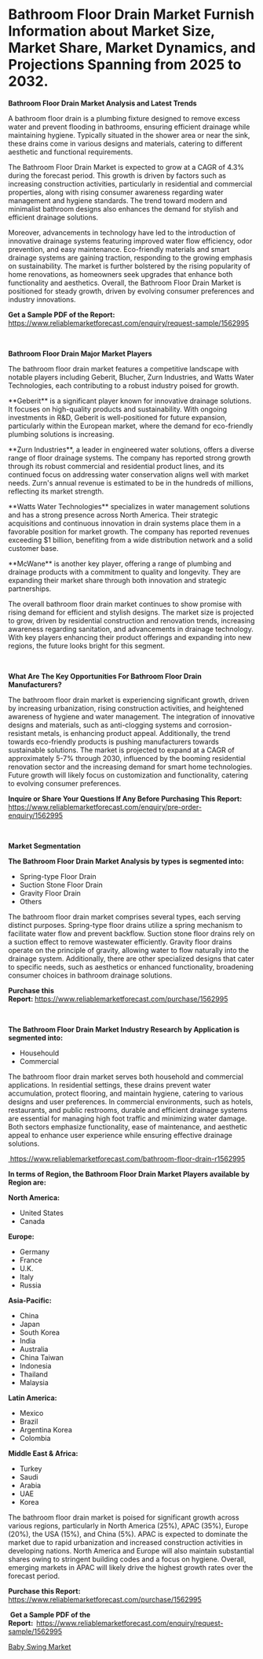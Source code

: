 <p><h1>Bathroom Floor Drain Market Furnish Information about Market Size, Market Share, Market Dynamics, and Projections Spanning from 2025 to 2032.</h1></p><p><strong>Bathroom Floor Drain Market Analysis and Latest Trends</strong></p>
<p><p>A bathroom floor drain is a plumbing fixture designed to remove excess water and prevent flooding in bathrooms, ensuring efficient drainage while maintaining hygiene. Typically situated in the shower area or near the sink, these drains come in various designs and materials, catering to different aesthetic and functional requirements.</p><p>The Bathroom Floor Drain Market is expected to grow at a CAGR of 4.3% during the forecast period. This growth is driven by factors such as increasing construction activities, particularly in residential and commercial properties, along with rising consumer awareness regarding water management and hygiene standards. The trend toward modern and minimalist bathroom designs also enhances the demand for stylish and efficient drainage solutions.</p><p>Moreover, advancements in technology have led to the introduction of innovative drainage systems featuring improved water flow efficiency, odor prevention, and easy maintenance. Eco-friendly materials and smart drainage systems are gaining traction, responding to the growing emphasis on sustainability. The market is further bolstered by the rising popularity of home renovations, as homeowners seek upgrades that enhance both functionality and aesthetics. Overall, the Bathroom Floor Drain Market is positioned for steady growth, driven by evolving consumer preferences and industry innovations.</p></p>
<p><strong>Get a Sample PDF of the Report:&nbsp;</strong> <a href="https://www.reliablemarketforecast.com/enquiry/request-sample/1562995?utm_campaign=3203&utm_medium=2&utm_source=Github&utm_content=ia&utm_term=04042025&utm_id=bathroom-floor-drain">https://www.reliablemarketforecast.com/enquiry/request-sample/1562995</a></p>
<p>&nbsp;</p>
<p><strong>Bathroom Floor Drain Major Market Players</strong></p>
<p><p>The bathroom floor drain market features a competitive landscape with notable players including Geberit, Blucher, Zurn Industries, and Watts Water Technologies, each contributing to a robust industry poised for growth.</p><p>**Geberit** is a significant player known for innovative drainage solutions. It focuses on high-quality products and sustainability. With ongoing investments in R&D, Geberit is well-positioned for future expansion, particularly within the European market, where the demand for eco-friendly plumbing solutions is increasing.</p><p>**Zurn Industries**, a leader in engineered water solutions, offers a diverse range of floor drainage systems. The company has reported strong growth through its robust commercial and residential product lines, and its continued focus on addressing water conservation aligns well with market needs. Zurn's annual revenue is estimated to be in the hundreds of millions, reflecting its market strength.</p><p>**Watts Water Technologies** specializes in water management solutions and has a strong presence across North America. Their strategic acquisitions and continuous innovation in drain systems place them in a favorable position for market growth. The company has reported revenues exceeding $1 billion, benefiting from a wide distribution network and a solid customer base.</p><p>**McWane** is another key player, offering a range of plumbing and drainage products with a commitment to quality and longevity. They are expanding their market share through both innovation and strategic partnerships.</p><p>The overall bathroom floor drain market continues to show promise with rising demand for efficient and stylish designs. The market size is projected to grow, driven by residential construction and renovation trends, increasing awareness regarding sanitation, and advancements in drainage technology. With key players enhancing their product offerings and expanding into new regions, the future looks bright for this segment.</p></p>
<p>&nbsp;</p>
<p><strong>What Are The Key Opportunities For Bathroom Floor Drain Manufacturers?</strong></p>
<p><p>The bathroom floor drain market is experiencing significant growth, driven by increasing urbanization, rising construction activities, and heightened awareness of hygiene and water management. The integration of innovative designs and materials, such as anti-clogging systems and corrosion-resistant metals, is enhancing product appeal. Additionally, the trend towards eco-friendly products is pushing manufacturers towards sustainable solutions. The market is projected to expand at a CAGR of approximately 5-7% through 2030, influenced by the booming residential renovation sector and the increasing demand for smart home technologies. Future growth will likely focus on customization and functionality, catering to evolving consumer preferences.</p></p>
<p><strong>Inquire or Share Your Questions If Any Before Purchasing This Report:</strong> <a href="https://www.reliablemarketforecast.com/enquiry/pre-order-enquiry/1562995?utm_campaign=3203&utm_medium=2&utm_source=Github&utm_content=ia&utm_term=04042025&utm_id=bathroom-floor-drain">https://www.reliablemarketforecast.com/enquiry/pre-order-enquiry/1562995</a></p>
<p>&nbsp;</p>
<p><strong>Market Segmentation</strong></p>
<p><strong>The Bathroom Floor Drain Market Analysis by types is segmented into:</strong></p>
<p><ul><li>Spring-type Floor Drain</li><li>Suction Stone Floor Drain</li><li>Gravity Floor Drain</li><li>Others</li></ul></p>
<p><p>The bathroom floor drain market comprises several types, each serving distinct purposes. Spring-type floor drains utilize a spring mechanism to facilitate water flow and prevent backflow. Suction stone floor drains rely on a suction effect to remove wastewater efficiently. Gravity floor drains operate on the principle of gravity, allowing water to flow naturally into the drainage system. Additionally, there are other specialized designs that cater to specific needs, such as aesthetics or enhanced functionality, broadening consumer choices in bathroom drainage solutions.</p></p>
<p><strong>Purchase this Report:&nbsp;</strong><a href="https://www.reliablemarketforecast.com/purchase/1562995?utm_campaign=3203&utm_medium=2&utm_source=Github&utm_content=ia&utm_term=04042025&utm_id=bathroom-floor-drain">https://www.reliablemarketforecast.com/purchase/1562995</a></p>
<p>&nbsp;</p>
<p><strong>The Bathroom Floor Drain Market Industry Research by Application is segmented into:</strong></p>
<p><ul><li>Househould</li><li>Commercial</li></ul></p>
<p><p>The bathroom floor drain market serves both household and commercial applications. In residential settings, these drains prevent water accumulation, protect flooring, and maintain hygiene, catering to various designs and user preferences. In commercial environments, such as hotels, restaurants, and public restrooms, durable and efficient drainage systems are essential for managing high foot traffic and minimizing water damage. Both sectors emphasize functionality, ease of maintenance, and aesthetic appeal to enhance user experience while ensuring effective drainage solutions.</p></p>
<p><a href="https://www.reliablemarketforecast.com/bathroom-floor-drain-r1562995?utm_campaign=3203&utm_medium=2&utm_source=Github&utm_content=ia&utm_term=04042025&utm_id=bathroom-floor-drain">&nbsp;https://www.reliablemarketforecast.com/bathroom-floor-drain-r1562995</a></p>
<p><strong>In terms of Region, the Bathroom Floor Drain Market Players available by Region are:</strong></p>
<p>
    <p> <strong> North America: </strong>
        <ul>
            <li>United States</li>
            <li>Canada</li>
        </ul>
        </p> 
    <p> <strong> Europe: </strong>
        <ul>
            <li>Germany</li>
            <li>France</li>
            <li>U.K.</li>
            <li>Italy</li>
            <li>Russia</li>
        </ul>
        </p> 
    <p> <strong> Asia-Pacific: </strong>
        <ul>
            <li>China</li>
            <li>Japan</li>
            <li>South Korea</li>
            <li>India</li>
            <li>Australia</li>
            <li>China Taiwan</li>
            <li>Indonesia</li>
            <li>Thailand</li>
            <li>Malaysia</li>
        </ul>
        </p> 
    <p> <strong> Latin America: </strong>
        <ul>
            <li>Mexico</li>
            <li>Brazil</li>
            <li>Argentina Korea</li>
            <li>Colombia</li>
        </ul>
        </p> 
    <p> <strong> Middle East & Africa: </strong>
        <ul>
            <li>Turkey</li>
            <li>Saudi</li>
            <li>Arabia</li>
            <li>UAE</li>
            <li>Korea</li>
        </ul>
    </p>
    </p>
<p><p>The bathroom floor drain market is poised for significant growth across various regions, particularly in North America (25%), APAC (35%), Europe (20%), the USA (15%), and China (5%). APAC is expected to dominate the market due to rapid urbanization and increased construction activities in developing nations. North America and Europe will also maintain substantial shares owing to stringent building codes and a focus on hygiene. Overall, emerging markets in APAC will likely drive the highest growth rates over the forecast period.</p></p>
<p><strong>Purchase this Report: </strong><a href="https://www.reliablemarketforecast.com/purchase/1562995?utm_campaign=3203&utm_medium=2&utm_source=Github&utm_content=ia&utm_term=04042025&utm_id=bathroom-floor-drain">https://www.reliablemarketforecast.com/purchase/1562995</a></p>
<p>&nbsp;<strong>Get a Sample PDF of the Report:&nbsp;&nbsp;</strong><a href="https://www.reliablemarketforecast.com/enquiry/request-sample/1562995?utm_campaign=3203&utm_medium=2&utm_source=Github&utm_content=ia&utm_term=04042025&utm_id=bathroom-floor-drain">https://www.reliablemarketforecast.com/enquiry/request-sample/1562995</a></p>
<p><strong></strong></p>
<p><p><a href="https://github.com/huelarnzeba29/Market-Research-Report-List-1/blob/main/baby-swing-market.md?utm_campaign=3203&utm_medium=2&utm_source=Github&utm_content=ia&utm_term=04042025&utm_id=bathroom-floor-drain">Baby Swing Market</a></p></p>